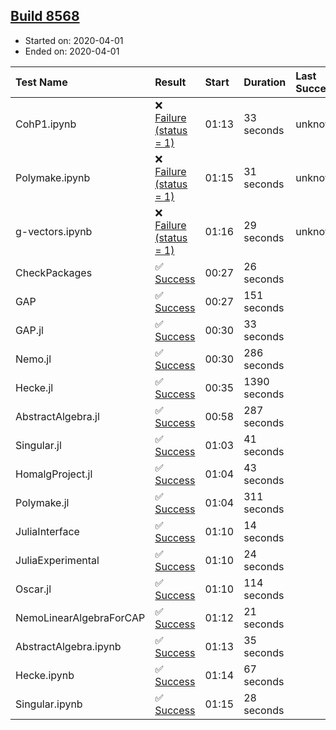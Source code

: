 ## [Build 8568](https://oscarci.mathematik.uni-kl.de/job/oscar/8568/)

* Started on: 2020-04-01
* Ended on: 2020-04-01

| Test Name    | Result | Start | Duration | Last Success | First Failure |
|:-------------|:-------|:------|:---------|:-------------|:--------------|
| CohP1.ipynb | ❌ [Failure (status = 1)](https://oscarci.mathematik.uni-kl.de/job/oscar/8568/artifact/logs/build-8568/CohP1.ipynb.log) | 01:13 | 33 seconds | unknown | unknown |
| Polymake.ipynb | ❌ [Failure (status = 1)](https://oscarci.mathematik.uni-kl.de/job/oscar/8568/artifact/logs/build-8568/Polymake.ipynb.log) | 01:15 | 31 seconds | unknown | unknown |
| g-vectors.ipynb | ❌ [Failure (status = 1)](https://oscarci.mathematik.uni-kl.de/job/oscar/8568/artifact/logs/build-8568/g-vectors.ipynb.log) | 01:16 | 29 seconds | unknown | unknown |
| CheckPackages | ✅ [Success](https://oscarci.mathematik.uni-kl.de/job/oscar/8568/artifact/logs/build-8568/CheckPackages.log) | 00:27 | 26 seconds |  |  |
| GAP | ✅ [Success](https://oscarci.mathematik.uni-kl.de/job/oscar/8568/artifact/logs/build-8568/GAP.log) | 00:27 | 151 seconds |  |  |
| GAP.jl | ✅ [Success](https://oscarci.mathematik.uni-kl.de/job/oscar/8568/artifact/logs/build-8568/GAP.jl.log) | 00:30 | 33 seconds |  |  |
| Nemo.jl | ✅ [Success](https://oscarci.mathematik.uni-kl.de/job/oscar/8568/artifact/logs/build-8568/Nemo.jl.log) | 00:30 | 286 seconds |  |  |
| Hecke.jl | ✅ [Success](https://oscarci.mathematik.uni-kl.de/job/oscar/8568/artifact/logs/build-8568/Hecke.jl.log) | 00:35 | 1390 seconds |  |  |
| AbstractAlgebra.jl | ✅ [Success](https://oscarci.mathematik.uni-kl.de/job/oscar/8568/artifact/logs/build-8568/AbstractAlgebra.jl.log) | 00:58 | 287 seconds |  |  |
| Singular.jl | ✅ [Success](https://oscarci.mathematik.uni-kl.de/job/oscar/8568/artifact/logs/build-8568/Singular.jl.log) | 01:03 | 41 seconds |  |  |
| HomalgProject.jl | ✅ [Success](https://oscarci.mathematik.uni-kl.de/job/oscar/8568/artifact/logs/build-8568/HomalgProject.jl.log) | 01:04 | 43 seconds |  |  |
| Polymake.jl | ✅ [Success](https://oscarci.mathematik.uni-kl.de/job/oscar/8568/artifact/logs/build-8568/Polymake.jl.log) | 01:04 | 311 seconds |  |  |
| JuliaInterface | ✅ [Success](https://oscarci.mathematik.uni-kl.de/job/oscar/8568/artifact/logs/build-8568/JuliaInterface.log) | 01:10 | 14 seconds |  |  |
| JuliaExperimental | ✅ [Success](https://oscarci.mathematik.uni-kl.de/job/oscar/8568/artifact/logs/build-8568/JuliaExperimental.log) | 01:10 | 24 seconds |  |  |
| Oscar.jl | ✅ [Success](https://oscarci.mathematik.uni-kl.de/job/oscar/8568/artifact/logs/build-8568/Oscar.jl.log) | 01:10 | 114 seconds |  |  |
| NemoLinearAlgebraForCAP | ✅ [Success](https://oscarci.mathematik.uni-kl.de/job/oscar/8568/artifact/logs/build-8568/NemoLinearAlgebraForCAP.log) | 01:12 | 21 seconds |  |  |
| AbstractAlgebra.ipynb | ✅ [Success](https://oscarci.mathematik.uni-kl.de/job/oscar/8568/artifact/logs/build-8568/AbstractAlgebra.ipynb.log) | 01:13 | 35 seconds |  |  |
| Hecke.ipynb | ✅ [Success](https://oscarci.mathematik.uni-kl.de/job/oscar/8568/artifact/logs/build-8568/Hecke.ipynb.log) | 01:14 | 67 seconds |  |  |
| Singular.ipynb | ✅ [Success](https://oscarci.mathematik.uni-kl.de/job/oscar/8568/artifact/logs/build-8568/Singular.ipynb.log) | 01:15 | 28 seconds |  |  |
